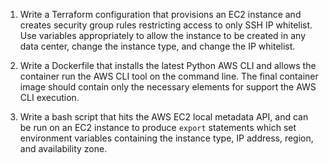 1. Write a Terraform configuration that provisions an EC2 instance and creates security group rules restricting access to only SSH IP whitelist. Use variables appropriately to allow the instance to be created in any data center, change the instance type, and change the IP whitelist. 


2. Write a Dockerfile that installs the latest Python AWS CLI and allows the container run the AWS CLI tool on the command line. The final container image should contain only the necessary elements for support the AWS CLI execution.


3. Write a bash script that hits the AWS EC2 local metadata API, and can be run on an EC2 instance to produce `export` statements which set environment variables containing the instance type, IP address, region, and availability zone.
